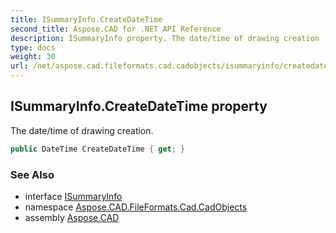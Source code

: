 ```yaml
---
title: ISummaryInfo.CreateDateTime
second_title: Aspose.CAD for .NET API Reference
description: ISummaryInfo property. The date/time of drawing creation
type: docs
weight: 30
url: /net/aspose.cad.fileformats.cad.cadobjects/isummaryinfo/createdatetime/
---
```

## ISummaryInfo.CreateDateTime property

The date/time of drawing creation.

```csharp
public DateTime CreateDateTime { get; }
```

### See Also

* interface [ISummaryInfo](../)
* namespace [Aspose.CAD.FileFormats.Cad.CadObjects](../../isummaryinfo/)
* assembly [Aspose.CAD](../../../)


